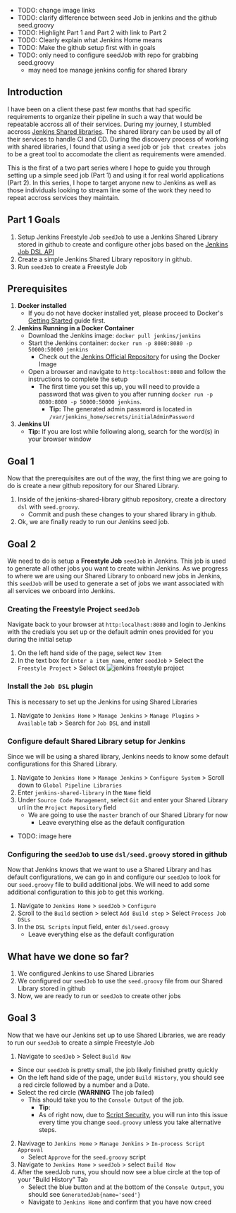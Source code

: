 
* TODO: change image links
* TODO: clarify difference between seed Job in jenkins and the github seed.groovy
* TODO: Highlight Part 1 and Part 2 with link to Part 2
* TODO: Clearly explain what Jenkins Home means
* TODO: Make the github setup first with in goals
* TODO: only need to configure seedJob with repo for grabbing seed.groovy
  - may need toe manage jenkins config for shared library

## Introduction
I have been on a client these past few months that had specific requirements to organize their pipeline in such a way that would be repeatable accross all of their services. During my journey, I stumbled accross [Jenkins Shared libraries](https://jenkins.io/doc/book/pipeline/shared-libraries/). The shared library can be used by all of their services to handle CI and CD. During the discovery process of working with shared libraries, I found that using a `seed` job or `job that creates jobs` to be a great tool to accomodate the client as requirements were amended. 

This is the first of a two part series where I hope to guide you through setting up a simple seed job (Part 1) and using it for real world applications (Part 2). In this series, I hope to target anyone new to Jenkins as well as those individuals looking to stream line some of the work they need to repeat accross services they maintain.

## Part 1 Goals
1. Setup Jenkins Freestyle Job `seedJob` to use a Jenkins Shared Library stored in github to create and configure other jobs based on the [Jenkins Job DSL API](https://jenkinsci.github.io/job-dsl-plugin/)
2. Create a simple Jenkins Shared Library repository in github.
3. Run `seedJob` to create a Freestyle Job 

## Prerequisites
1. **Docker installed** 
   * If you do not have docker installed yet, please proceed to Docker's [Getting Started](https://docs.docker.com/get-started/) guide first.
2. **Jenkins Running in a Docker Container**
    * Download the Jenkins image: `docker pull jenkins/jenkins`
    * Start the Jenkins container: `docker run -p 8080:8080 -p 50000:50000 jenkins`
      * Check out the [Jenkins Official Repository](https://hub.docker.com/_/jenkins/) for using the Docker Image 
    * Open a browser and navigate to `http:localhost:8080` and follow the instructions to complete the setup
      * The first time you set this up, you will need to provide a password that was given to you after running `docker run -p 8080:8080 -p 50000:50000 jenkins`. 
         * **Tip:** The generated admin password is located in `/var/jenkins_home/secrets/initialAdminPassword`
3. **Jenkins UI**
    * **Tip:** If you are lost while following along, search for the word(s) in your browser window

## Goal 1
Now that the prerequisites are out of the way, the first thing we are going to do is create a new github repository for our Shared Library.

  1. Inside of the jenkins-shared-library github repository, create a directory `dsl` with `seed.groovy`. 
      * Commit and push these changes to your shared library in github.
5. Ok, we are finally ready to run our Jenkins seed job.

## Goal 2
We need to do is setup a **Freestyle Job** `seedJob` in Jenkins. This job is used to generate all other jobs you want to create within Jenkins. As we progress to where we are using our Shared Library to onboard new jobs in Jenkins, this `seedJob` will be used to generate a set of jobs we want associated with all services we onboard into Jenkins.

### Creating the Freestyle Project `seedJob`
Navigate back to your browser at `http:localhost:8080` and login to Jenkins with the credials you set up or the default admin ones provided for you during the initial setup

  1. On the left hand side of the page, select `New Item`
  2. In the text box for `Enter a item name`, enter `seedJob` > Select the `Freestyle Project` > Select `OK`
  ![jenkins freestyle project](https://raw.githubusercontent.com/kcrane3576/blog-usa/master/images/2018/05/jenkins-shared-library-02.PNG)

### Install the `Job DSL` plugin
This is necessary to set up the Jenkins for using Shared Libraries

  1. Navigate to `Jenkins Home` > `Manage Jenkins` > `Manage Plugins` > `Available` tab > Search for `Job DSL` and install
  
### Configure default Shared Library setup for Jenkins
Since we will be using a shared library, Jenkins needs to know some default configurations for this Shared Library. 

   1. Navigate to `Jenkins Home` > `Manage Jenkins` > `Configure System` > Scroll down to `Global Pipeline Libraries`
   2. Enter `jenkins-shared-library` in the `Name` field
   3. Under `Source Code Management`, select `Git` and enter your Shared Library url in the `Project Repository` field
       * We are going to use the `master` branch of our Shared Library for now
         * Leave everything else as the default configuration
   * TODO: image here

### Configuring the `seedJob` to use `dsl/seed.groovy` stored in github
  Now that Jenkins knows that we want to use a Shared Library and has default configurations, we can go in and configure our `seedJob` to look for our `seed.groovy` file to build additional jobs. We will need to add some additional configuration to this job to get this working.

   1. Navigate to `Jenkins Home` > `seedJob` > `Configure` 
   2. Scroll to the `Build` section > select `Add Build step` > Select `Process Job DSLs`
   3. In the `DSL Scripts` input field, enter `dsl/seed.groovy`
       * Leave everything else as the default configuration
       
## What have we done so far?
  1. We configured Jenkins to use Shared Libraries
  2. We configured our `seedJob` to use the `seed.groovy` file from our Shared Library stored in github
  3. Now, we are ready to run or `seedJob` to create other jobs
  
##  Goal 3
Now that we have our Jenkins set up to use Shared Libraries, we are ready to run our `seedJob` to create a simple Freestyle Job
  1. Navigate to `seedJob` > Select `Build Now` 
   * Since our `seedJob` is pretty small, the job likely finished pretty quickly
   * On the left hand side of the page, under `Build History`, you should see a red circle followed by a number and a Date.
   * Select the red circle (**WARNING** The job failed)
      * This should take you to the `Console Output` of the job. 
        * **Tip:** 
        * As of right now, due to [Script Security](https://github.com/jenkinsci/job-dsl-plugin/wiki/Script-Security), you will run into this issue every time you change `seed.groovy` unless you take alternative steps.
  2. Navivage to `Jenkins Home` > `Manage Jenkins` > `In-process Script Approval`
     * Select `Approve` for the `seed.groovy` script
  3. Navigate to `Jenkins Home` > `seedJob` > select `Build Now`
  4. After the seedJob runs, you should now see a blue circle at the top of your "Build History" Tab
     * Select the blue button and at the bottom of the `Console Output`, you should see `GeneratedJob{name='seed'}`
     * Navigate to `Jenkins Home` and confirm that you have now creed 
      
